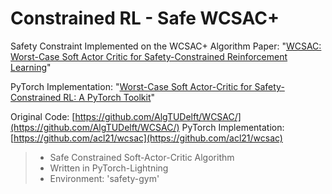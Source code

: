 # Constrained RL - Safe WCSAC+

Safety Constraint Implemented on the WCSAC+ Algorithm
Paper: "[WCSAC: Worst-Case Soft Actor Critic for Safety-Constrained Reinforcement Learning](https://www.st.ewi.tudelft.nl/mtjspaan/pub/Yang21aaai.pdf)"

PyTorch Implementation: "[Worst-Case Soft Actor-Critic for Safety-Constrained RL: A PyTorch Toolkit](https://akshaychandra.com/reports/wcsac-report.pdf)"

Original Code: [https://github.com/AlgTUDelft/WCSAC/](https://github.com/AlgTUDelft/WCSAC/)
PyTorch Implementation: [https://github.com/acl21/wcsac](https://github.com/acl21/wcsac)

> - Safe Constrained Soft-Actor-Critic Algorithm
> - Written in PyTorch-Lightning
> - Environment: 'safety-gym'
